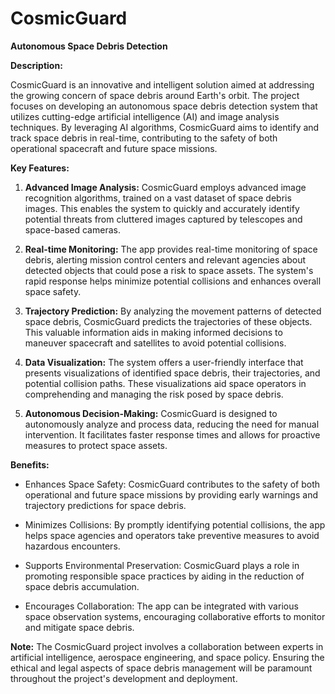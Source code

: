 # CosmicGuard
**Autonomous Space Debris Detection**

**Description:**

CosmicGuard is an innovative and intelligent solution aimed at addressing the growing concern of space debris around Earth's orbit. The project focuses on developing an autonomous space debris detection system that utilizes cutting-edge artificial intelligence (AI) and image analysis techniques. By leveraging AI algorithms, CosmicGuard aims to identify and track space debris in real-time, contributing to the safety of both operational spacecraft and future space missions.

**Key Features:**

1. **Advanced Image Analysis:** CosmicGuard employs advanced image recognition algorithms, trained on a vast dataset of space debris images. This enables the system to quickly and accurately identify potential threats from cluttered images captured by telescopes and space-based cameras.

2. **Real-time Monitoring:** The app provides real-time monitoring of space debris, alerting mission control centers and relevant agencies about detected objects that could pose a risk to space assets. The system's rapid response helps minimize potential collisions and enhances overall space safety.

3. **Trajectory Prediction:** By analyzing the movement patterns of detected space debris, CosmicGuard predicts the trajectories of these objects. This valuable information aids in making informed decisions to maneuver spacecraft and satellites to avoid potential collisions.

4. **Data Visualization:** The system offers a user-friendly interface that presents visualizations of identified space debris, their trajectories, and potential collision paths. These visualizations aid space operators in comprehending and managing the risk posed by space debris.

5. **Autonomous Decision-Making:** CosmicGuard is designed to autonomously analyze and process data, reducing the need for manual intervention. It facilitates faster response times and allows for proactive measures to protect space assets.

**Benefits:**

- Enhances Space Safety: CosmicGuard contributes to the safety of both operational and future space missions by providing early warnings and trajectory predictions for space debris.

- Minimizes Collisions: By promptly identifying potential collisions, the app helps space agencies and operators take preventive measures to avoid hazardous encounters.

- Supports Environmental Preservation: CosmicGuard plays a role in promoting responsible space practices by aiding in the reduction of space debris accumulation.

- Encourages Collaboration: The app can be integrated with various space observation systems, encouraging collaborative efforts to monitor and mitigate space debris.

**Note:** The CosmicGuard project involves a collaboration between experts in artificial intelligence, aerospace engineering, and space policy. Ensuring the ethical and legal aspects of space debris management will be paramount throughout the project's development and deployment.
